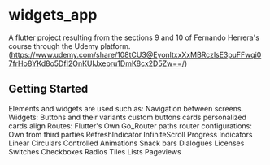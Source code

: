 # widgets_app

A flutter project resulting from the sections 9 and 10 of Fernando Herrera's course through the Udemy platform. (https://www.udemy.com/share/108tCU3@EyonltxxXxMBRczlsE3puFFwqi07frHo8YKd8o5DfI2OnKUIJxepru1DmK8cx2D5Zw==/)

## Getting Started
Elements and widgets are used such as: 
Navigation between screens.
Widgets:
     Buttons and their variants
     custom buttons
     cards
     personalized cards
     align
Routes:
    Flutter's Own
    Go_Router
    paths
    router configurations:
        Own
        from third parties
RefreshIndicator
InfiniteScroll
Progress Indicators
    Linear
    Circulars
    Controlled
Animations
Snack bars
Dialogues
Licenses
Switches
Checkboxes
Radios
Tiles
Lists
Pageviews